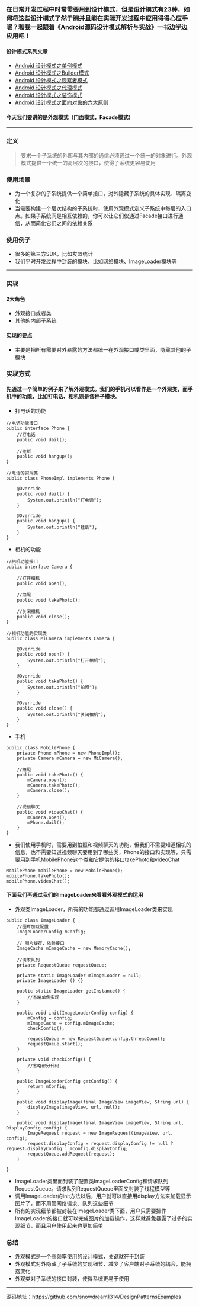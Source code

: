 ### 在日常开发过程中时常需要用到设计模式，但是设计模式有23种，如何将这些设计模式了然于胸并且能在实际开发过程中应用得得心应手呢？和我一起跟着《Android源码设计模式解析与实战》一书边学边应用吧！
#### 设计模式系列文章
- [Android 设计模式之单例模式](http://www.jianshu.com/p/1b3710bee2ef)
- [Android 设计模式之Builder模式](http://www.jianshu.com/p/804404464bd7)
- [Android 设计模式之观察者模式](http://www.jianshu.com/p/41fbf3d4d828)
- [Android 设计模式之代理模式](http://www.jianshu.com/p/a4eb8eda6335)
- [Android 设计模式之装饰模式](http://www.jianshu.com/p/1dc6e2cc5804)
- [Android 设计模式之面向对象的六大原则](http://www.jianshu.com/p/632d45c3b65d)
#### 今天我们要讲的是外观模式（门面模式，Facade模式）
---
### 定义
> 要求一个子系统的外部与其内部的通信必须通过一个统一的对象进行。外观模式提供一个统一的高层次的接口，使得子系统更容易使用
### 使用场景
- 为一个复杂的子系统提供一个简单接口，对外隐藏子系统的具体实现、隔离变化
- 当需要构建一个层次结构的子系统时，使用外观模式定义子系统中每层的入口点。如果子系统间是相互依赖的，你可以让它们仅通过Facade接口进行通信，从而简化它们之间的依赖关系
### 使用例子
- 很多的第三方SDK，比如友盟统计
- 我们平时开发过程中封装的模块，比如网络模块、ImageLoader模块等
---
### 实现
#### 2大角色
- 外观接口或者类
- 其他的内部子系统

#### 实现的要点
- 主要是把所有需要对外暴露的方法都统一在外观接口或类里面，隐藏其他的子模块
### 实现方式
#### 先通过一个简单的例子来了解外观模式。我们的手机可以看作是一个外观类，而手机中的功能，比如打电话、相机则是各种子模块。
- 打电话的功能

```
//电话功能接口
public interface Phone {
    //打电话
    public void dail();

    //挂断
    public void hangup();
}

//电话的实现类
public class PhoneImpl implements Phone {

    @Override
    public void dail() {
        System.out.println("打电话");
    }

    @Override
    public void hangup() {
        System.out.println("挂断");
    }
}
```
- 相机的功能

```
//相机功能接口
public interface Camera {

    //打开相机
    public void open();

    //拍照
    public void takePhoto();

    //关闭相机
    public void close();
}

//相机功能的实现类
public class MiCamera implements Camera {

    @Override
    public void open() {
        System.out.println("打开相机");
    }

    @Override
    public void takePhoto() {
        System.out.println("拍照");
    }

    @Override
    public void close() {
        System.out.println("关闭相机");
    }
}

```
- 手机

```
public class MobilePhone {
    private Phone mPhone = new PhoneImpl();
    private Camera mCamera = new MiCamera();
    
    //拍照
    public void takePhoto() {
        mCamera.open();
        mCamera.takePhoto();
        mCamera.close();
    }

    //视频聊天
    public void videoChat() {
        mCamera.open();
        mPhone.dail();
    }
}
```
- 我们使用手机时，需要用到拍照和视频聊天的功能，但我们不需要知道相机的信息，也不需要知道视频聊天要用到了哪些类，Phone的接口和实现等，只需要用到手机MobilePhone这个类和它提供的接口takePhoto和videoChat

```
MobilePhone mobilePhone = new MobilePhone();
mobilePhone.takePhoto();
mobilePhone.videoChat();
```

#### 下面我们再通过我们的ImageLoader来看看外观模式的运用
- 外观类ImageLoader，所有的功能都通过调用ImageLoader类来实现

```
public class ImageLoader {
    //图片加载配置
    ImageLoaderConfig mConfig;

    // 图片缓存，依赖接口
    ImageCache mImageCache = new MemoryCache();

    //请求队列
    private RequestQueue requestQueue;

    private static ImageLoader mImageLoader = null;
    private ImageLoader () {}

    public static ImageLoader getInstance() {
        //省略单例实现
    }

    public void init(ImageLoaderConfig config) {
        mConfig = config;
        mImageCache = config.mImageCache;
        checkConfig();

        requestQueue = new RequestQueue(config.threadCount);
        requestQueue.start();
    }

    private void checkConfig() {
        //省略部分代码
    }

    public ImageLoaderConfig getConfig() {
        return mConfig;
    }

    public void displayImage(final ImageView imageView, String url) {
        displayImage(imageView, url, null);
    }

    public void displayImage(final ImageView imageView, String url, DisplayConfig config) {
        ImageRequest request = new ImageRequest(imageView, url, config);
        request.displayConfig = request.displayConfig != null ? request.displayConfig : mConfig.displayConfig;
        requestQueue.addRequest(request);
    }

}
```
- ImageLoader类里面封装了配置类ImageLoaderConfig和请求队列RequestQueue。请求队列RequestQueue里面又封装了线程模型等
- 调用ImageLoader的init方法以后，用户就可以直接用display方法来加载显示图片了，而不用管网络请求、队列这些细节
- 所有的实现细节都被封装在ImageLoader类下面，用户只需要操作ImageLoader的接口就可以完成图片的加载操作，这样就避免暴露了过多的实现细节，而且用户使用起来也更加简单

### 总结
- 外观模式是一个高频率使用的设计模式，关键就在于封装
- 外观模式对外隐藏了子系统的实现细节，减少了客户端对子系统的耦合，能拥抱变化
- 外观类对子系统的接口封装，使得系统更易于使用

---
源码地址：https://github.com/snowdream1314/DesignPatternsExamples
